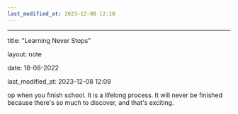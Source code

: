 ```yaml
---
last_modified_at: 2023-12-08 12:10
---
```

---

title: "Learning Never Stops"

layout: note

date: 18-08-2022

last_modified_at: 2023-12-08 12:09

op when you finish school. It is a lifelong process. It will never be finished because there's so much to discover, and that's exciting.
